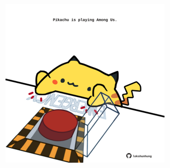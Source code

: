 <!-- built at 14/04/2023, 23:00:58 UTC -->
<p align="center">
  <img width="500" height="500" src="./ReadmeImage.svg">
</p>
